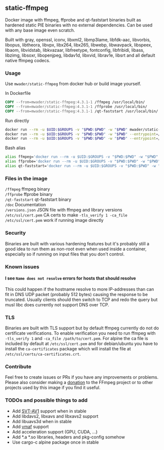 ## static-ffmpeg

Docker image with ffmpeg, ffprobe and qt-faststart binaries built as hardened static PIE
binaries with no external dependencies. Can be used with any base image even
scratch.

Built with
gray,
openssl,
iconv,
libxml2,
libmp3lame,
libfdk-aac,
libvorbis,
libopus,
libtheora,
libvpx,
libx264,
libx265,
libwebp,
libwavpack,
libspeex,
libaom,
libvidstab,
libkvazaar,
libfreetype,
fontconfig,
libfribidi,
libass,
libzimg,
libsoxr,
libopenjpeg,
libdav1d,
libxvid,
librav1e,
libsrt
and all default native ffmpeg codecs.

### Usage

Use `mwader/static-ffmpeg` from docker hub or build image yourself.

In Dockerfile
```Dockerfile
COPY --from=mwader/static-ffmpeg:4.3.1-1 /ffmpeg /usr/local/bin/
COPY --from=mwader/static-ffmpeg:4.3.1-1 /ffprobe /usr/local/bin/
COPY --from=mwader/static-ffmpeg:4.3.1-1 /qt-faststart /usr/local/bin/
```
Run directly
```sh
docker run --rm -u $UID:$GROUPS -v "$PWD:$PWD" -w "$PWD" mwader/static-ffmpeg:4.3.1-1 -i file.wav file.mp3
docker run --rm -u $UID:$GROUPS -v "$PWD:$PWD" -w "$PWD" --entrypoint=/ffprobe mwader/static-ffmpeg:4.3.1-1 -i file.wav
docker run --rm -u $UID:$GROUPS -v "$PWD:$PWD" -w "$PWD" --entrypoint=/qt-faststart mwader/static-ffmpeg:4.3.1-1 file.mov out.mov
```
Bash alias
```sh
alias ffmpeg='docker run --rm -u $UID:$GROUPS -v "$PWD:$PWD" -w "$PWD" mwader/static-ffmpeg:4.3.1-1'
alias ffprobe='docker run --rm -u $UID:$GROUPS -v "$PWD:$PWD" -w "$PWD" --entrypoint=/ffprobe mwader/static-ffmpeg:4.3.1-1'
alias qt-faststart='docker run --rm -u $UID:$GROUPS -v "$PWD:$PWD" -w "$PWD" --entrypoint=/qt-faststart mwader/static-ffmpeg:4.3.1-1'
```

### Files in the image
`/ffmpeg` ffmpeg binary  
`/ffprobe` ffprobe binary  
`/qt-faststart` qt-faststart binary  
`/doc` Documentation  
`/versions.json` JSON file with ffmpeg and library versions  
`/etc/ssl/cert.pem` CA certs to make `-tls_verify 1 -ca_file /etc/ssl/cert.pem` work if running image directly

### Security

Binaries are built with various hardening features but it's probably still a good idea to run
them as non-root even when used inside a container, especially so if running on input files
that you don't control.

### Known issues

#### I see `Name does not resolve` errors for hosts that should resolve

This could happen if the hostname resolve to more IP-addresses than can fit in DNS UDP packet
(probably 512 bytes) causing the response to be truncated. Usually clients should then switch
to TCP and redo the query but musl libc does currently not support DNS over TCP.

### TLS

Binaries are built with TLS support but by default ffmpeg currently do
not do certificate verifications. To enable verification you need to run
ffmpeg with `-tls_verify 1` and `-ca_file /path/to/cert.pem`. For alpine
the ca file is included by default at `/etc/ssl/cert.pem` and for debian/ubuntu
you have to install the `ca-certificates` package which will install the file at
`/etc/ssl/certs/ca-certificates.crt`.

### Contribute

Feel free to create issues or PRs if you have any improvements or problems.
Please also consider making a [donation](https://ffmpeg.org/donations.html) to
the FFmpeg project or to other projects used by this image if you find it useful.

### TODOs and possible things to add

* Add [SVT-AV1](https://github.com/OpenVisualCloud/SVT-AV1) support when in stable
* Add libdavs2, libxavs and libxavs2 support
* Add libuavs3d when in stable
* Add [vmaf](https://github.com/Netflix/vmaf) support
* Add acceleration support (GPU, CUDA, ...)
* Add *.a *.so libraries, headers and pkg-config somehow
* Use cargo-c alpine package once in stable
